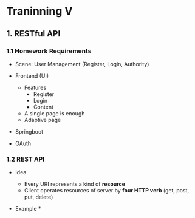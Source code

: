 # Traninning V

## 1. RESTful API

### 1.1 Homework Requirements

* Scene: User Management (Register, Login, Authority)

* Frontend (UI)
  * Features
    * Register
    * Login
    * Content
  * A single page is enough
  * Adaptive page

* Springboot

* OAuth

### 1.2 REST API

* Idea
  * Every URI represents a kind of **resource**
  * Client operates resources of server by **four HTTP verb** (get, post, put, delete)

* Example
  * 
